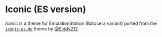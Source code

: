 # Iconic (ES version)

*Iconic* is a theme for EmulationStation (Batocera variant) ported from the [`iconic-es-de`](https://github.com/Siddy212/iconic-es-de) theme by [@Siddy212](https://github.com/Siddy212).
